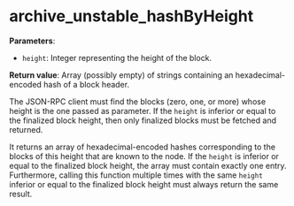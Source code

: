 # archive_unstable_hashByHeight

**Parameters**:

- `height`: Integer representing the height of the block.

**Return value**: Array (possibly empty) of strings containing an hexadecimal-encoded hash of a block header.

The JSON-RPC client must find the blocks (zero, one, or more) whose height is the one passed as parameter. If the `height` is inferior or equal to the finalized block height, then only finalized blocks must be fetched and returned.

It returns an array of hexadecimal-encoded hashes corresponding to the blocks of this height that are known to the node.
If the `height` is inferior or equal to the finalized block height, the array must contain exactly one entry. Furthermore, calling this function multiple times with the same `height` inferior or equal to the finalized block height must always return the same result.
